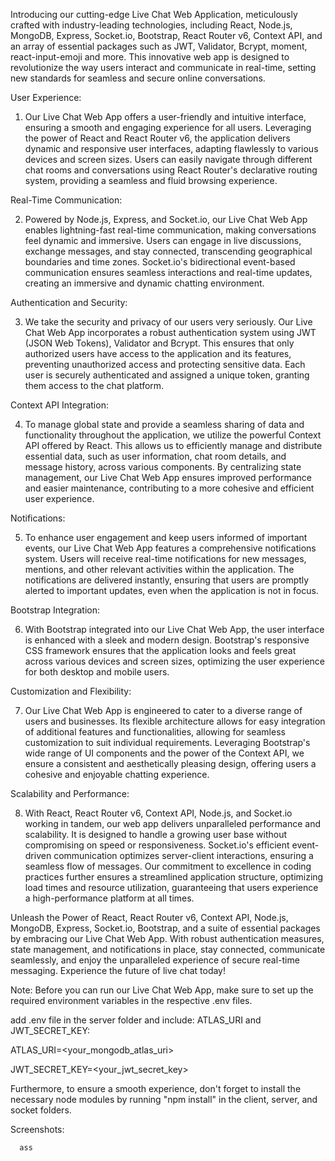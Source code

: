 

Introducing our cutting-edge Live Chat Web Application, meticulously crafted with industry-leading technologies, including React, Node.js, MongoDB, Express, Socket.io, Bootstrap, React Router v6, Context API, and an array of essential packages such as JWT, Validator, Bcrypt, moment, react-input-emoji and more. This innovative web app is designed to revolutionize the way users interact and communicate in real-time, setting new standards for seamless and secure online conversations.



User Experience:



1. Our Live Chat Web App offers a user-friendly and intuitive interface, ensuring a smooth and engaging experience for all users. Leveraging the power of React and React Router v6, the application delivers dynamic and responsive user interfaces, adapting flawlessly to various devices and screen sizes. Users can easily navigate through different chat rooms and conversations using React Router's declarative routing system, providing a seamless and fluid browsing experience.



Real-Time Communication:



2. Powered by Node.js, Express, and Socket.io, our Live Chat Web App enables lightning-fast real-time communication, making conversations feel dynamic and immersive. Users can engage in live discussions, exchange messages, and stay connected, transcending geographical boundaries and time zones. Socket.io's bidirectional event-based communication ensures seamless interactions and real-time updates, creating an immersive and dynamic chatting environment.



Authentication and Security:



3. We take the security and privacy of our users very seriously. Our Live Chat Web App incorporates a robust authentication system using JWT (JSON Web Tokens), Validator and Bcrypt. This ensures that only authorized users have access to the application and its features, preventing unauthorized access and protecting sensitive data. Each user is securely authenticated and assigned a unique token, granting them access to the chat platform.



Context API Integration:



4. To manage global state and provide a seamless sharing of data and functionality throughout the application, we utilize the powerful Context API offered by React. This allows us to efficiently manage and distribute essential data, such as user information, chat room details, and message history, across various components. By centralizing state management, our Live Chat Web App ensures improved performance and easier maintenance, contributing to a more cohesive and efficient user experience.



Notifications:



5. To enhance user engagement and keep users informed of important events, our Live Chat Web App features a comprehensive notifications system. Users will receive real-time notifications for new messages, mentions, and other relevant activities within the application. The notifications are delivered instantly, ensuring that users are promptly alerted to important updates, even when the application is not in focus.



Bootstrap Integration:



6. With Bootstrap integrated into our Live Chat Web App, the user interface is enhanced with a sleek and modern design. Bootstrap's responsive CSS framework ensures that the application looks and feels great across various devices and screen sizes, optimizing the user experience for both desktop and mobile users.



Customization and Flexibility:



7. Our Live Chat Web App is engineered to cater to a diverse range of users and businesses. Its flexible architecture allows for easy integration of additional features and functionalities, allowing for seamless customization to suit individual requirements. Leveraging Bootstrap's wide range of UI components and the power of the Context API, we ensure a consistent and aesthetically pleasing design, offering users a cohesive and enjoyable chatting experience.



Scalability and Performance:



8. With React, React Router v6, Context API, Node.js, and Socket.io working in tandem, our web app delivers unparalleled performance and scalability. It is designed to handle a growing user base without compromising on speed or responsiveness. Socket.io's efficient event-driven communication optimizes server-client interactions, ensuring a seamless flow of messages. Our commitment to excellence in coding practices further ensures a streamlined application structure, optimizing load times and resource utilization, guaranteeing that users experience a high-performance platform at all times.




Unleash the Power of React, React Router v6, Context API, Node.js, MongoDB, Express, Socket.io, Bootstrap, and a suite of essential packages by embracing our Live Chat Web App. With robust authentication measures, state management, and notifications in place, stay connected, communicate seamlessly, and enjoy the unparalleled experience of secure real-time messaging. Experience the future of live chat today!




Note: Before you can run our Live Chat Web App, make sure to set up the required environment variables in the respective .env files.


add .env file in the server folder and include: ATLAS_URI and JWT_SECRET_KEY:


ATLAS_URI=<your_mongodb_atlas_uri>


JWT_SECRET_KEY=<your_jwt_secret_key>


Furthermore, to ensure a smooth experience, don't forget to install the necessary node modules by running "npm install" in the client, server, and socket folders.


  Screenshots:

      ass





